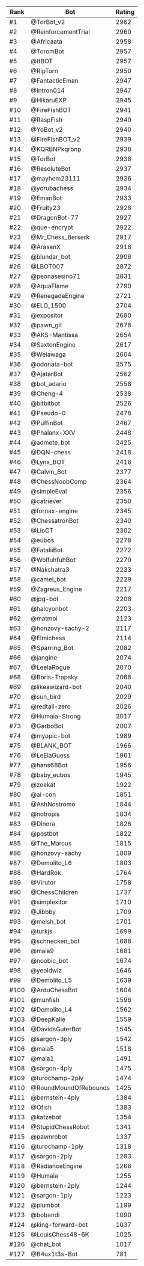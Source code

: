 Rank|Bot|Rating
---|---|---
#1|@TorBot_v2|2962
#2|@ReinforcementTrial|2960
#3|@Africaata|2958
#4|@ToromBot|2957
#5|@ttBOT|2957
#6|@RipTorn|2950
#7|@FantacticEman|2947
#8|@Intron014|2947
#9|@HikaruEXP|2945
#10|@FireFishBOT|2941
#11|@RaspFish|2940
#12|@YoBot_v2|2940
#13|@FireFishBOT_v2|2939
#14|@KQRBNPkqrbnp|2938
#15|@TorBot|2938
#16|@ResoluteBot|2937
#17|@mayhem23111|2936
#18|@yorubachess|2934
#19|@EmanBot|2933
#20|@Fruity23|2928
#21|@DragonBot-77|2927
#22|@que-encrypt|2922
#23|@Mr_Chess_Berserk|2917
#24|@ArasanX|2916
#25|@blundar_bot|2906
#26|@LBOT007|2872
#27|@peonasesino71|2831
#28|@AquaFlame|2790
#29|@RenegadeEngine|2721
#30|@ELO_1500|2704
#31|@expositor|2680
#32|@pawn_git|2678
#33|@AKS-Mantissa|2654
#34|@SaxtonEngine|2617
#35|@Weiawaga|2604
#36|@odonata-bot|2575
#37|@AjatarBot|2562
#38|@bot_adario|2558
#39|@Cheng-4|2538
#40|@bitbitbot|2526
#41|@Pseudo-0|2478
#42|@PuffinBot|2467
#43|@Phalanx-XXV|2448
#44|@admete_bot|2425
#45|@DQN-chess|2418
#46|@Lynx_BOT|2416
#47|@Calvin_Bot|2377
#48|@ChessNoobComp|2364
#49|@simpleEval|2356
#50|@catriever|2350
#51|@fornax-engine|2345
#52|@ChessatronBot|2340
#53|@LioCT|2302
#54|@eubos|2278
#55|@FataliiBot|2272
#56|@WolfuhfuhBot|2270
#57|@Nakshatra3|2233
#58|@camel_bot|2229
#59|@Zagreus_Engine|2217
#60|@jpg-bot|2208
#61|@halcyonbot|2203
#62|@matmoi|2123
#63|@honzovy-sachy-2|2117
#64|@Elmichess|2114
#65|@Sparring_Bot|2082
#66|@jangine|2074
#67|@LeelaRogue|2070
#68|@Boris-Trapsky|2068
#69|@likeawizard-bot|2040
#70|@sun_bird|2029
#71|@redtail-zero|2026
#72|@Humaia-Strong|2017
#73|@GarboBot|2007
#74|@myopic-bot|1989
#75|@BLANK_BOT|1966
#76|@LeElaGuess|1961
#77|@hans68Bot|1956
#78|@baby_eubos|1945
#79|@zeekat|1922
#80|@ai-con|1851
#81|@AshNostromo|1844
#82|@notropis|1834
#83|@Dinora|1826
#84|@postbot|1822
#85|@The_Marcus|1815
#86|@honzovy-sachy|1809
#87|@Demolito_L6|1803
#88|@HardRok|1764
#89|@Virutor|1758
#90|@ChessChildren|1737
#91|@simplexitor|1710
#92|@Jibbby|1709
#93|@melsh_bot|1701
#94|@turkjs|1699
#95|@schnecken_bot|1688
#96|@maia9|1681
#97|@noobic_bot|1674
#98|@yeoldwiz|1646
#99|@Demolito_L5|1639
#100|@ArduChessBot|1604
#101|@munfish|1596
#102|@Demolito_L4|1562
#103|@DeepKalle|1559
#104|@DavidsGuterBot|1545
#105|@sargon-3ply|1542
#106|@maia5|1518
#107|@maia1|1491
#108|@sargon-4ply|1475
#109|@turochamp-2ply|1474
#110|@RoundMoundOfRebounds|1425
#111|@bernstein-4ply|1384
#112|@Ofish|1383
#113|@katzebot|1354
#114|@StupidChessRobot|1341
#115|@pawnrobot|1337
#116|@turochamp-1ply|1318
#117|@sargon-2ply|1283
#118|@RadianceEngine|1266
#119|@Humaia|1255
#120|@bernstein-2ply|1244
#121|@sargon-1ply|1223
#122|@plumbot|1199
#123|@bobandi|1090
#124|@king-forward-bot|1037
#125|@LouisChess48-6K|1025
#126|@chat_bot|1017
#127|@B4ux1t3s-Bot|781

